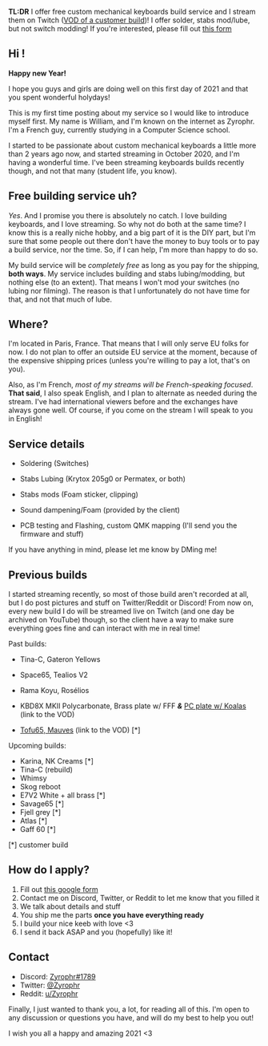 **TL:DR** I offer free custom mechanical keyboards build service and I stream them on Twitch ([VOD of a customer build](https://www.twitch.tv/videos/853917547))! I offer solder, stabs mod/lube, but not switch modding! If you're interested, please fill out [this form](https://forms.gle/odka4qqg7pUrKRXf9)

 

## **Hi !**

**Happy new Year!** 

I hope you guys and girls are doing well on this first day of 2021 and that you spent wonderful holydays! 

This is my first time posting about my service so I would like to introduce myself first. My name is William, and I'm known on the internet as Zyrophr. I'm a French guy, currently studying in a Computer Science school.

I started to be passionate about custom mechanical keyboards a little more than 2 years ago now, and started streaming in October 2020, and I'm having a wonderful time. I've been streaming keyboards builds recently though, and not that many (student life, you know).



## Free building service uh?

*Yes*. And I promise you there is absolutely no catch. I love building keyboards, and I love streaming. So why not do both at the same time? I know this is a really niche hobby, and a big part of it is the DIY part, but I'm sure that some people out there don't have the money to buy tools or to pay a build service, nor the time. So, if I can help, I'm more than happy to do so.

My build service will be *completely free* as long as you pay for the shipping, **both ways**. My service includes building and stabs lubing/modding, but nothing else (to an extent). That means I won't mod your switches (no lubing nor filming). The reason is that I unfortunately do not have time for that, and not that much of lube.



## Where?

I'm located in Paris, France. That means that I will only serve EU folks for now. I do not plan to offer an outside EU service at the moment, because of the expensive shipping prices (unless you're willing to pay a lot, that's on you).

Also, as I'm French, *most of my streams will be French-speaking focused*. **That said**, I also speak English, and I plan to alternate as needed during the stream. I've had international viewers before and the exchanges have always gone well. Of course, if you come on the stream I will speak to you in English!



## Service details

- Soldering (Switches)

- Stabs Lubing (Krytox 205g0 or Permatex, or both)

- Stabs mods (Foam sticker, clipping)

- Sound dampening/Foam (provided by the client)

- PCB testing and Flashing, custom QMK mapping (I'll send you the firmware and stuff)

If you have anything in mind, please let me know by DMing me!



## Previous builds

I started streaming recently, so most of those build aren't recorded at all, but I do post pictures and stuff on Twitter/Reddit or Discord! From now on, every new build I do will be streamed live on Twitch (and one day be archived on YouTube) though, so the client have a way to make sure everything goes fine and can interact with me in real time!

Past builds:

- Tina-C, Gateron Yellows

- Space65, Tealios V2

- Rama Koyu, Rosélios

- KBD8X MKII Polycarbonate, Brass plate w/ FFF ***&*** [PC plate w/ Koalas](https://www.twitch.tv/videos/819711065?) (link to the VOD)

- [Tofu65, Mauves](https://www.twitch.tv/videos/853917547) (link to the VOD) [*]

Upcoming builds:

- Karina, NK Creams [*]
- Tina-C (rebuild)
- Whimsy
- Skog reboot
- E7V2 White + all brass [*]
- Savage65 [*]
- Fjell grey [*]
- Atlas [*]
- Gaff 60 [*]

[*] customer build



## How do I apply?

1. Fill out [this google form](https://forms.gle/odka4qqg7pUrKRXf9)
2. Contact me on Discord, Twitter, or Reddit to let me know that you filled it
3. We talk about details and stuff
4. You ship me the parts **once you have everything ready**
5. I build your nice keeb with love <3
6. I send it back ASAP and you (hopefully) like it! 



## Contact

- Discord: [Zyrophr#1789](https://discord.com/)
- Twitter: [@Zyrophr](https://twitter.com/Zyrophr)
- Reddit: [u/Zyrophr](https://www.reddit.com/user/Zyrophr)



Finally, I just wanted to thank you, a lot, for reading all of this. I'm open to any discussion or questions you have, and will do my best to help you out! 

I wish you all a happy and amazing 2021 <3